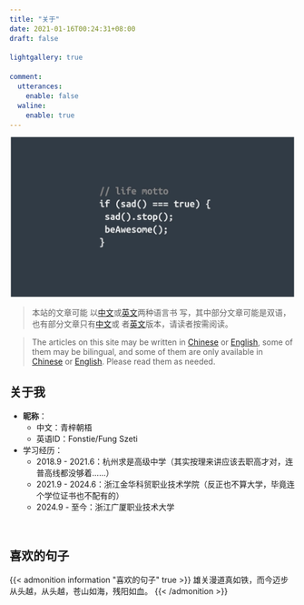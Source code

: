 ```yaml
---
title: "关于"
date: 2021-01-16T00:24:31+08:00
draft: false

lightgallery: true

comment:							
  utterances:
    enable: false
  waline:
    enable: true
---
```

![伪代码](about.png)

> 本站的文章可能
> 以[中文](https://fonstie.com)或[英文](https://fonstie.com/en/)两种语言书
> 写，其中部分文章可能是双语，也有部分文章只有[中文](https://fonstie.com)或
> 者[英文](https://fonstie.com/en/)版本，请读者按需阅读。

> The articles on this site may be written in [Chinese](https://fonstie.com) or
> [English](https://fonstie.com/en/), some of them may be bilingual, and some of them
> are only available in [Chinese](https://fonstie.com) or
> [English](https://fonstie.com/en/). Please read them as needed.

## 关于我
- **昵称**：
    - 中文：青梓朝梧	
    - 英语ID：Fonstie/Fung Szeti
- 学习经历：
    - 2018.9 - 2021.6：杭州求是高级中学（其实按理来讲应该去职高才对，连普高线都没够着……）
    - 2021.9 - 2024.6：浙江金华科贸职业技术学院（反正也不算大学，毕竟连个学位证书也不配有的）
    - 2024.9 - 至今：浙江广厦职业技术大学


<br>

## 喜欢的句子

{{< admonition information "喜欢的句子" true >}} 
雄关漫道真如铁，而今迈步从头越，从头越，苍山如海，残阳如血。
{{< /admonition >}}


